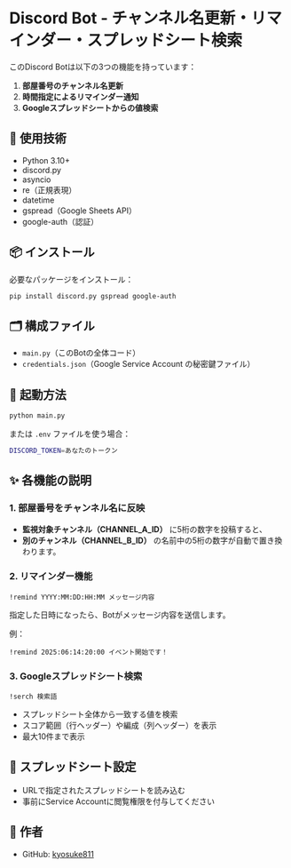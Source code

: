 
# Discord Bot - チャンネル名更新・リマインダー・スプレッドシート検索

このDiscord Botは以下の3つの機能を持っています：

1. **部屋番号のチャンネル名更新**
2. **時間指定によるリマインダー通知**
3. **Googleスプレッドシートからの値検索**

## 🔧 使用技術

- Python 3.10+
- discord.py
- asyncio
- re（正規表現）
- datetime
- gspread（Google Sheets API）
- google-auth（認証）

## 📦 インストール

必要なパッケージをインストール：

```bash
pip install discord.py gspread google-auth
````

## 🗂 構成ファイル

* `main.py`（このBotの全体コード）
* `credentials.json`（Google Service Account の秘密鍵ファイル）

## 🚀 起動方法

```bash
python main.py
```

または `.env` ファイルを使う場合：

```bash
DISCORD_TOKEN=あなたのトークン
```

## ✨ 各機能の説明

### 1. 部屋番号をチャンネル名に反映

* **監視対象チャンネル（CHANNEL\_A\_ID）** に5桁の数字を投稿すると、
* **別のチャンネル（CHANNEL\_B\_ID）** の名前中の5桁の数字が自動で置き換わります。

### 2. リマインダー機能

```text
!remind YYYY:MM:DD:HH:MM メッセージ内容
```

指定した日時になったら、Botがメッセージ内容を送信します。

例：

```text
!remind 2025:06:14:20:00 イベント開始です！
```

### 3. Googleスプレッドシート検索

```text
!serch 検索語
```

* スプレッドシート全体から一致する値を検索
* スコア範囲（行ヘッダー）や編成（列ヘッダー）を表示
* 最大10件まで表示

## 📄 スプレッドシート設定

* URLで指定されたスプレッドシートを読み込む
* 事前にService Accountに閲覧権限を付与してください


## 📝 作者

* GitHub: [kyosuke811](https://github.com/kyosuke811)

